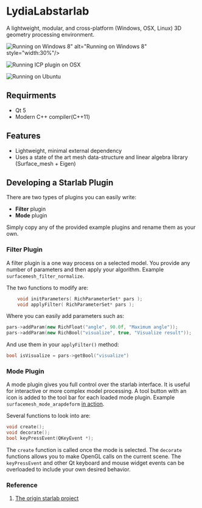 # **LydiaLab**starlab

A lightweight, modular, and cross-platform (Windows, OSX, Linux) 3D geometry processing environment.

![Running on Windows 8](/media/coverimageWin8.png)" alt="Running on Windows 8" style="width:30%"/>

![Running ICP plugin on OSX](/media/coverimageOSX.png)

![Running on Ubuntu](/media/coverimageUbuntu.png)

## Requirments

* Qt 5
* Modern C++ compiler(C++11)

## Features

* Lightweight, minimal external dependency
* Uses a state of the art mesh data-structure and linear algebra library (Surface_mesh + Eigen)

## Developing a Starlab Plugin

There are two types of plugins you can easily write:

* **Filter** plugin
* **Mode** plugin

Simply copy any of the provided example plugins and rename them as your own.

### Filter Plugin

A filter plugin is a one way process on a selected model. You provide any number of parameters and then apply your algorithm. Example `surfacemesh_filter_normalize`.

The two functions to modify are:

```c++
    void initParameters( RichParameterSet* pars );
    void applyFilter( RichParameterSet* pars );
```

Where you can easily add parameters such as:

```c++
pars->addParam(new RichFloat("angle", 90.0f, "Maximum angle"));
pars->addParam(new RichBool("visualize", true, "Visualize result"));
```

And use them in your `applyFilter()` method:

```c++
bool isVisualize = pars->getBool("visualize")
```

### Mode Plugin

A mode plugin gives you full control over the starlab interface. It is useful for interactive or more complex model processing. A tool button with an icon is added to the tool bar for each loaded mode plugin. Example `surfacemesh_mode_arapdeform` [in action](http://www.youtube.com/watch?v=95KVrSfc1r8).

Several functions to look into are:

```c++
void create();
void decorate();
bool keyPressEvent(QKeyEvent *);
```

The `create` function is called once the mode is selected. The `decorate` functions allows you to make OpenGL calls on the current scene. The `keyPressEvent` and other Qt keyboard and mouse widget events can be overloaded to include your own desired behavior.

### Reference

1. [The origin starlab project](https://github.com/OpenGP/starlab)
